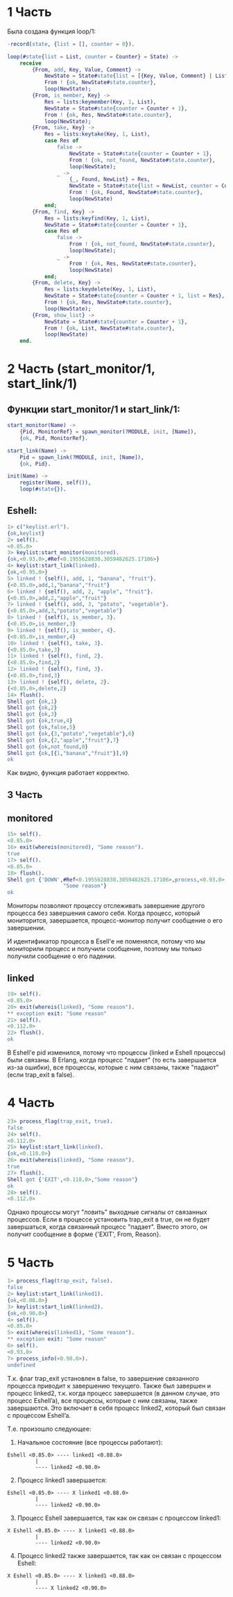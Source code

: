 # 1 Часть

Была создана функция loop/1:

```erlang
-record(state, {list = [], counter = 0}).

loop(#state{list = List, counter = Counter} = State) ->
    receive
        {From, add, Key, Value, Comment} ->
            NewState = State#state{list = [{Key, Value, Comment} | List], counter = Counter + 1},
            From ! {ok, NewState#state.counter},
            loop(NewState);
        {From, is_member, Key} ->
            Res = lists:keymember(Key, 1, List),
            NewState = State#state{counter = Counter + 1},
            From ! {ok, Res, NewState#state.counter},
            loop(NewState);
        {From, take, Key} ->
            Res = lists:keytake(Key, 1, List),
            case Res of
                false ->
                    NewState = State#state{counter = Counter + 1},
                    From ! {ok, not_found, NewState#state.counter},
                    loop(NewState);
                _ ->
                    {_, Found, NewList} = Res,
                    NewState = State#state{list = NewList, counter = Counter + 1},
                    From ! {ok, Found, NewState#state.counter},
                    loop(NewState)
            end;
        {From, find, Key} ->
            Res = lists:keyfind(Key, 1, List),
            NewState = State#state{counter = Counter + 1},
            case Res of
                false ->
                    From ! {ok, not_found, NewState#state.counter},
                    loop(NewState);
                _ ->
                    From ! {ok, Res, NewState#state.counter},
                    loop(NewState)
            end;
        {From, delete, Key} ->
            Res = lists:keydelete(Key, 1, List),
            NewState = State#state{counter = Counter + 1, list = Res},
            From ! {ok, Res, NewState#state.counter},
            loop(NewState);
        {From, show_list} ->
            NewState = State#state{counter = Counter + 1},
            From ! {ok, List, NewState#state.counter},
            loop(NewState)
    end.
```

# 2 Часть (start_monitor/1, start_link/1)

## Функции start_monitor/1 и start_link/1:

```erlang
start_monitor(Name) ->
    {Pid, MonitorRef} = spawn_monitor(?MODULE, init, [Name]),
    {ok, Pid, MonitorRef}.

start_link(Name) ->
    Pid = spawn_link(?MODULE, init, [Name]),
    {ok, Pid}.

init(Name) ->
    register(Name, self()),
    loop(#state{}).
```

## Eshell:
```erlang
1> c("keylist.erl").
{ok,keylist}
2> self().
<0.85.0>
3> keylist:start_monitor(monitored).
{ok,<0.93.0>,#Ref<0.1955628830.3059482625.17106>}
4> keylist:start_link(linked).
{ok,<0.95.0>}
5> linked ! {self(), add, 1, "banana", "fruit"}.
{<0.85.0>,add,1,"banana","fruit"}
6> linked ! {self(), add, 2, "apple", "fruit"}.
{<0.85.0>,add,2,"apple","fruit"}
7> linked ! {self(), add, 3, "potato", "vegetable"}.
{<0.85.0>,add,3,"potato","vegetable"}
8> linked ! {self(), is_member, 3}.
{<0.85.0>,is_member,3}
9> linked ! {self(), is_member, 4}.
{<0.85.0>,is_member,4}
10> linked ! {self(), take, 3}.
{<0.85.0>,take,3}
11> linked ! {self(), find, 2}.
{<0.85.0>,find,2}
12> linked ! {self(), find, 3}.
{<0.85.0>,find,3}
13> linked ! {self(), delete, 2}.
{<0.85.0>,delete,2}
14> flush().
Shell got {ok,1}
Shell got {ok,2}
Shell got {ok,3}
Shell got {ok,true,4}
Shell got {ok,false,5}
Shell got {ok,{3,"potato","vegetable"},6}
Shell got {ok,{2,"apple","fruit"},7}
Shell got {ok,not_found,8}
Shell got {ok,[{1,"banana","fruit"}],9}
ok
```

Как видно, функция работает корректно.

## 3 Часть

## monitored
```erlang
15> self().
<0.85.0>
16> exit(whereis(monitored), "Some reason").
true
17> self().
<0.85.0>
18> flush().
Shell got {'DOWN',#Ref<0.1955628830.3059482625.17106>,process,<0.93.0>,
                  "Some reason"}
ok
```

Мониторы позволяют процессу отслеживать завершение другого процесса без завершения самого себя. Когда процесс, который мониторится, завершается, процесс-монитор получит сообщение о его завершении. 

И идентификатор процесса в Esell'e не поменялся, потому что мы мониторили процесс и получили сообщение, поэтому мы только получили сообщение о его падении. 

## linked

```erlang
19> self().
<0.85.0>
20> exit(whereis(linked), "Some reason").
** exception exit: "Some reason"
21> self().
<0.112.0>
22> flush().
ok
```

В Eshell'e pid изменился, потому что процессы (linked и Eshell процессы) были связаны. 
В Erlang, когда процесс "падает" (то есть завершается из-за ошибки), все процессы, которые с ним связаны, также "падают" (если trap_exit в false).

# 4 Часть

```erlang
23> process_flag(trap_exit, true).
false
24> self().
<0.112.0>
25> keylist:start_link(linked).
{ok,<0.118.0>}
26> exit(whereis(linked), "Some reason").
true
27> flush().
Shell got {'EXIT',<0.118.0>,"Some reason"}
ok
28> self().
<0.112.0>
```

Однако процессы могут "ловить" выходные сигналы от связанных процессов. Если в процессе установить trap_exit в true, он не будет завершаться, когда связанный процесс "падает". Вместо этого, он получит сообщение в форме {'EXIT', From, Reason}.

# 5 Часть

```erlang
1> process_flag(trap_exit, false).
false
2> keylist:start_link(linked1).
{ok,<0.88.0>}
3> keylist:start_link(linked2).
{ok,<0.90.0>}
4> self().
<0.85.0>
5> exit(whereis(linked1), "Some reason").
** exception exit: "Some reason"
6> self().
<0.93.0>
7> process_info(<0.90.0>). 
undefined
```

Т.к. флаг trap_exit установлен в false, то завершение связанного процесса приводит к завершению текущего. Также был завершен и процесс linked2, т.к. когда процесс завершается (в данном случае, это процесс Eshell’a), все процессы, которые с ним связаны, также завершаются. Это включает в себя процесс linked2, который был связан с процессом Eshell’a.

Т.е. произошло следующее:

1. Начальное состояние (все процессы работают):
```
Eshell <0.85.0> ---- linked1 <0.88.0>
         |
         ---- linked2 <0.90.0>
```
2. Процесс linked1 завершается:
```
Eshell <0.85.0> ---- X linked1 <0.88.0>
         |
         ---- linked2 <0.90.0>
```
3. Процесс Eshell завершается, так как он связан с процессом linked1:
```
X Eshell <0.85.0> ---- X linked1 <0.88.0>
         |
         ---- linked2 <0.90.0>
```
4. Процесс linked2 также завершается, так как он связан с процессом Eshell:
```
X Eshell <0.85.0> ---- X linked1 <0.88.0>
         |
         ---- X linked2 <0.90.0>
```